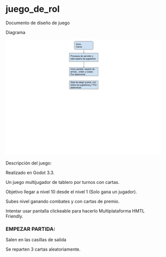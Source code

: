 # juego_de_rol

Documento de diseño de juego

Diagrama

<a href="url"><img src="https://github.com/CycloPiStudio/Web-2021/blob/main/desarrollo/carne/Diagrama-Carne.jpg"><a>

	
Descripción del juego:

	
Realizado en Godot 3.3.

Un juego multijugador de tablero por turnos con cartas.

Objetivo llegar a nivel 10 desde el nivel 1 (Solo gana un jugador).

Subes nivel ganando combates y con cartas de premio.

Intentar usar pantalla clickeable  para hacerlo Multiplataforma HMTL Friendly.

	
### EMPEZAR PARTIDA:

Salen en las casillas de salida

Se reparten 3 cartas aleatoriamente. 


